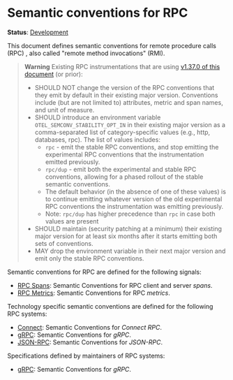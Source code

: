 <!--- Hugo front matter used to generate the website version of this page:
linkTitle: RPC
--->

# Semantic conventions for RPC

**Status**: [Development][DocumentStatus]

This document defines semantic conventions for remote procedure calls (RPC)
, also called "remote method invocations" (RMI).

> **Warning**
> Existing RPC instrumentations that are using
> [v1.37.0 of this document](https://github.com/open-telemetry/semantic-conventions/blob/v1.37.0/docs/rpc/README.md)
> (or prior):
>
> * SHOULD NOT change the version of the RPC conventions that they emit by
>   default in their existing major version. Conventions include (but are not
>   limited to) attributes, metric and span names, and unit of measure.
> * SHOULD introduce an environment variable `OTEL_SEMCONV_STABILITY_OPT_IN`
>   in their existing major version as a comma-separated list of category-specific values
>   (e.g., http, databases, rpc). The list of values includes:
>   * `rpc` - emit the stable RPC conventions, and stop emitting
>     the experimental RPC conventions that the instrumentation emitted
>     previously.
>   * `rpc/dup` - emit both the experimental and stable RPC conventions,
>     allowing for a phased rollout of the stable semantic conventions.
>   * The default behavior (in the absence of one of these values) is to continue
>     emitting whatever version of the old experimental RPC conventions
>     the instrumentation was emitting previously.
>   * Note: `rpc/dup` has higher precedence than `rpc` in case both values are present
> * SHOULD maintain (security patching at a minimum) their existing major version
>   for at least six months after it starts emitting both sets of conventions.
> * MAY drop the environment variable in their next major version and emit only
>   the stable RPC conventions.

Semantic conventions for RPC are defined for the following signals:

* [RPC Spans](rpc-spans.md): Semantic Conventions for RPC client and server *spans*.
* [RPC Metrics](rpc-metrics.md): Semantic Conventions for RPC *metrics*.

Technology specific semantic conventions are defined for the following RPC systems:

* [Connect](connect-rpc.md): Semantic Conventions for *Connect RPC*.
* [gRPC](grpc.md): Semantic Conventions for *gRPC*.
* [JSON-RPC](json-rpc.md): Semantic Conventions for *JSON-RPC*.

Specifications defined by maintainers of RPC systems:

* [gRPC](https://github.com/grpc/proposal/blob/master/A66-otel-stats.md): Semantic Conventions for *gRPC*.

[DocumentStatus]: https://opentelemetry.io/docs/specs/otel/document-status
